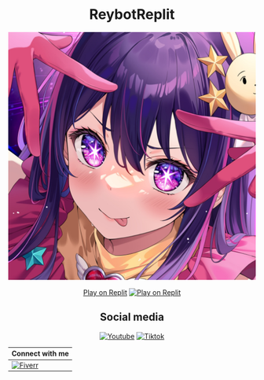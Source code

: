 <div align="center">

# ReybotReplit

![Reybot](/groupPict.jpeg)

[Play on Replit](https://www.replit.com/@bayumahadika)
[![Play on Replit](https://img.shields.io/badge/Play%20on-Replit-blueviolet?logo=replit)](https://www.replit.com/@bayumahadika/ReybotReplit)

## Social media

[![Youtube](https://img.shields.io/badge/YouTube-FF0000?style=for-the-badge&logo=youtube&logoColor=white)](https://www.youtube.com/@bayumahadika)
[![Tiktok](https://img.shields.io/badge/TikTok-000000?style=for-the-badge&logo=tiktok&logoColor=white)](https://www.tiktok.com/@bayumahadika)

| Connect with me                                                                                                                             |
| ------------------------------------------------------------------------------------------------------------------------------------------- |
| [![Fiverr](https://img.shields.io/badge/fiverr-1DBF73?style=for-the-badge&logo=fiverr&logoColor=white)](https://www.fiver.com/bayumahadika) |

</div>
